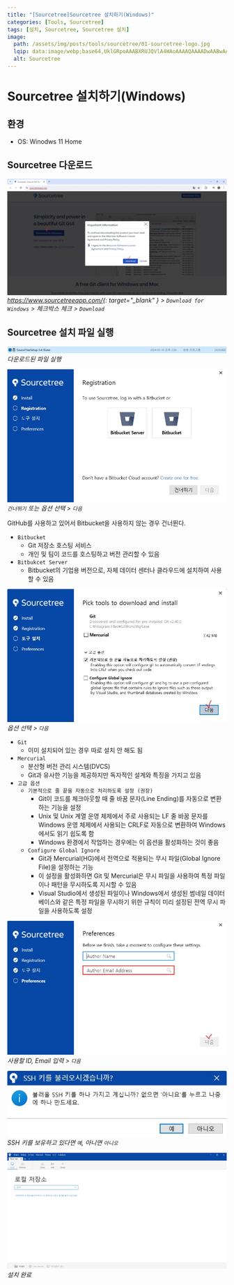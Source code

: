 ```yaml
---
title: "[Sourcetree]Sourcetree 설치하기(Windows)"
categories: [Tools, Sourcetree]
tags: [설치, Sourcetree, Sourcetree 설치]
image:
  path: /assets/img/posts/tools/sourcetree/01-sourcetree-logo.jpg
  lqip: data:image/webp;base64,UklGRpoAAABXRUJQVlA4WAoAAAAQAAAADwAABwAAQUxQSDIAAAARL0AmbZurmr57yyIiqE8oiG0bejIYEQTgqiDA9vqnsUSI6H+oAERp2HZ65qP/VIAWAFZQOCBCAAAA8AEAnQEqEAAIAAVAfCWkAALp8sF8rgRgAP7o9FDvMCkMde9PK7euH5M1m6VWoDXf2FkP3BqV0ZYbO6NA/VFIAAAA
  alt: Sourcetree
---
```


# Sourcetree 설치하기(Windows)

## 환경
- OS: Winodws 11 Home

## Sourcetree 다운로드

![01-sourcetree-hompage](/assets/img/posts/tools/sourcetree/install-sourcetree-on-windows/01-sourcetree-hompage.jpg)
*<https://www.sourcetreeapp.com/>{: target="_blank" } > `Download for Windows` > 체크박스 체크 > `Download`*

## Sourcetree 설치 파일 실행

![02-install-sourcetree(1)](/assets/img/posts/tools/sourcetree/install-sourcetree-on-windows/02-install-sourcetree(1).jpg)
*다운로드된 파일 실행*

![03-install-sourcetree(2)](/assets/img/posts/tools/sourcetree/install-sourcetree-on-windows/03-install-sourcetree(2).jpg)
*`건너뛰기` 또는 옵션 선택 > `다음`*

GitHub를 사용하고 있어서 Bitbucket을 사용하지 않는 경우 건너뛴다.

- `Bitbucket`
	+ Git 저장소 호스팅 서비스
	+ 개인 및 팀이 코드를 호스팅하고 버전 관리할 수 있음
- `Bitbukcet Server`
	+ Bitbucket의 기업용 버전으로, 자체 데이터 센터나 클라우드에 설치하여 사용할 수 있음

![04-install-sourcetree(3)](/assets/img/posts/tools/sourcetree/install-sourcetree-on-windows/04-install-sourcetree(3).jpg)
*옵션 선택 > `다음`*


- `Git`
	+ 이미 설치되어 있는 경우 따로 설치 안 해도 됨
- `Mercurial`
	+ 분산형 버전 관리 시스템(DVCS)
	+ Git과 유사한 기능을 제공하지만 독자적인 설계와 특징을 가지고 있음
- `고급 옵션`
	+ `기본적으로 줄 끝을 자동으로 처리하도록 설정 (권장)`
		* Git이 코드를 체크아웃할 때 줄 바꿈 문자(Line Ending)를 자동으로 변환하는 기능을 설정
		* Unix 및 Unix 계열 운영 체제에서 주로 사용되는 LF 줄 바꿈 문자를 Windows 운영 체제에서 사용되는 CRLF로 자동으로 변환하여 Windows에서도 읽기 쉽도록 함
		* Windows 환경에서 작업하는 경우에는 이 옵션을 활성화하는 것이 좋음
	+ `Configure Global Ignore`
		* Git과 Mercurial(HG)에서 전역으로 적용되는 무시 파일(Global Ignore File)을 설정하는 기능
		* 이 설정을 활성화하면 Git 및 Mercurial은 무시 파일을 사용하여 특정 파일이나 패턴을 무시하도록 지시할 수 있음
		* Visual Studio에서 생성된 파일이나 Windows에서 생성된 썸네일 데이터베이스와 같은 특정 파일을 무시하기 위한 규칙이 미리 설정된 전역 무시 파일을 사용하도록 설정

![05-install-sourcetree(4)](/assets/img/posts/tools/sourcetree/install-sourcetree-on-windows/05-install-sourcetree(4).jpg)
*사용할 ID, Email 입력 > `다음`*

![06-install-sourcetree(5)](/assets/img/posts/tools/sourcetree/install-sourcetree-on-windows/06-install-sourcetree(5).jpg)
*SSH 키를 보유하고 있다면 `예`, 아니면 `아니오`*

![07-install-sourcetree(6)](/assets/img/posts/tools/sourcetree/install-sourcetree-on-windows/07-install-sourcetree(6).jpg)
*설치 완료*
